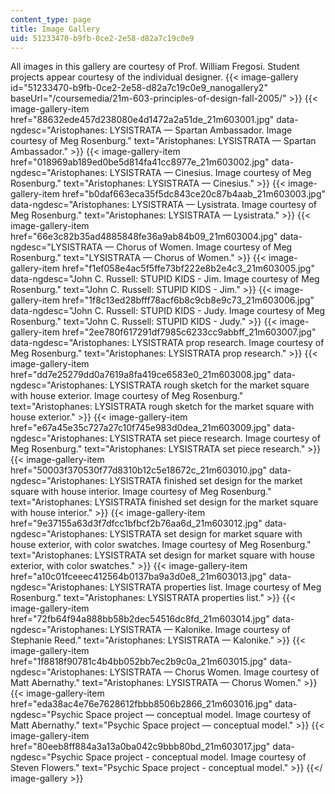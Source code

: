```yaml
---
content_type: page
title: Image Gallery
uid: 51233470-b9fb-0ce2-2e58-d82a7c19c0e9
---
```


All images in this gallery are courtesy of Prof. William Fregosi. Student projects appear courtesy of the individual designer.
{{< image-gallery id="51233470-b9fb-0ce2-2e58-d82a7c19c0e9_nanogallery2" baseUrl="/coursemedia/21m-603-principles-of-design-fall-2005/" >}}
{{< image-gallery-item href="88632ede457d238080e4d1472a2a51de_21m603001.jpg" data-ngdesc="Aristophanes: LYSISTRATA — Spartan Ambassador. Image courtesy of Meg Rosenburg." text="Aristophanes: LYSISTRATA — Spartan Ambassador." >}}
{{< image-gallery-item href="018969ab189ed0be5d814fa41cc8977e_21m603002.jpg" data-ngdesc="Aristophanes: LYSISTRATA — Cinesius. Image courtesy of Meg Rosenburg." text="Aristophanes: LYSISTRATA — Cinesius." >}}
{{< image-gallery-item href="b0daf663eca35f5dc843ce20c87b4aab_21m603003.jpg" data-ngdesc="Aristophanes: LYSISTRATA — Lysistrata. Image courtesy of Meg Rosenburg." text="Aristophanes: LYSISTRATA — Lysistrata." >}}
{{< image-gallery-item href="66e3c82b35ad4885848fe36a9ab84b09_21m603004.jpg" data-ngdesc="LYSISTRATA — Chorus of Women. Image courtesy of Meg Rosenburg." text="LYSISTRATA — Chorus of Women." >}}
{{< image-gallery-item href="f1ef058e4ac5f5ffe73bf222e8b2e4c3_21m603005.jpg" data-ngdesc="John C. Russell: STUPID KIDS - Jim. Image courtesy of Meg Rosenburg." text="John C. Russell: STUPID KIDS - Jim." >}}
{{< image-gallery-item href="1f8c13ed28bfff78acf6b8c9cb8e9c73_21m603006.jpg" data-ngdesc="John C. Russell: STUPID KIDS - Judy. Image courtesy of Meg Rosenburg." text="John C. Russell: STUPID KIDS - Judy." >}}
{{< image-gallery-item href="2ee780f617291df7985c6233cc9abbff_21m603007.jpg" data-ngdesc="Aristophanes: LYSISTRATA prop research. Image courtesy of Meg Rosenburg." text="Aristophanes: LYSISTRATA prop research." >}}
{{< image-gallery-item href="dd7e25279dd0a7619a8fa419ce6583e0_21m603008.jpg" data-ngdesc="Aristophanes: LYSISTRATA rough sketch for the market square with house exterior. Image courtesy of Meg Rosenburg." text="Aristophanes: LYSISTRATA rough sketch for the market square with house exterior." >}}
{{< image-gallery-item href="e67a45e35c727a27c10f745e983d0dea_21m603009.jpg" data-ngdesc="Aristophanes: LYSISTRATA set piece research. Image courtesy of Meg Rosenburg." text="Aristophanes: LYSISTRATA set piece research." >}}
{{< image-gallery-item href="50003f370530f77d8310b12c5e18672c_21m603010.jpg" data-ngdesc="Aristophanes: LYSISTRATA finished set design for the market square with house interior. Image courtesy of Meg Rosenburg." text="Aristophanes: LYSISTRATA finished set design for the market square with house interior." >}}
{{< image-gallery-item href="9e37155a63d3f7dfcc1bfbcf2b76aa6d_21m603012.jpg" data-ngdesc="Aristophanes: LYSISTRATA set design for market square with house exterior, with color swatches. Image courtesy of Meg Rosenburg." text="Aristophanes: LYSISTRATA set design for market square with house exterior, with color swatches." >}}
{{< image-gallery-item href="a10c01fceeec412564b0137ba9a3d0e8_21m603013.jpg" data-ngdesc="Aristophanes: LYSISTRATA properties list. Image courtesy of Meg Rosenburg." text="Aristophanes: LYSISTRATA properties list." >}}
{{< image-gallery-item href="72fb64f94a888bb58b2dec54516dc8fd_21m603014.jpg" data-ngdesc="Aristophanes: LYSISTRATA — Kalonike. Image courtesy of Stephanie Reed." text="Aristophanes: LYSISTRATA — Kalonike." >}}
{{< image-gallery-item href="1f8818f90781c4b4bb052bb7ec2b9c0a_21m603015.jpg" data-ngdesc="Aristophanes: LYSISTRATA — Chorus Women. Image courtesy of Matt Abernathy." text="Aristophanes: LYSISTRATA — Chorus Women." >}}
{{< image-gallery-item href="eda38ac4e76e7628612fbbb8506b2866_21m603016.jpg" data-ngdesc="Psychic Space project — conceptual model. Image courtesy of Matt Abernathy." text="Psychic Space project — conceptual model." >}}
{{< image-gallery-item href="80eeb8ff884a3a13a0ba042c9bbb80bd_21m603017.jpg" data-ngdesc="Psychic Space project - conceptual model. Image courtesy of Steven Flowers." text="Psychic Space project - conceptual model." >}}
{{</ image-gallery >}}